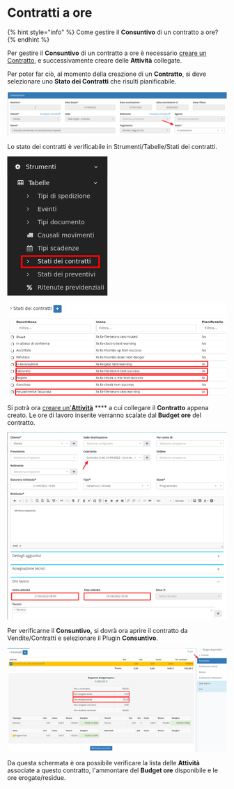 # Contratti a ore

{% hint style="info" %}
Come gestire il **Consuntivo** di un contratto a ore?
{% endhint %}

Per gestire il **Consuntivo** di un contratto a ore è necessario [creare un Contratto](broken-reference/), e successivamente creare delle **Attività** collegate.

Per poter far ciò, al momento della creazione di un **Contratto**, si deve selezionare uno **Stato dei Contratti** che risulti pianificabile.

![](<../.gitbook/assets/immagine (3) (1) (1).png>)

Lo stato dei contratti è verificabile in Strumenti/Tabelle/Stati dei contratti.

![](<../.gitbook/assets/immagine (19).png>)

![](<../.gitbook/assets/immagine (12) (1) (1).png>)

Si potrà ora [creare un'**Attività**](../modules/attivita/creazione.md) \*\*\*\* a cui collegare il **Contratto** appena creato. Le ore di lavoro inserite verranno scalate dal **Budget ore** del contratto.

![](<../.gitbook/assets/immagine (37) (1) (1).png>)

Per verificarne il **Consuntivo,** si dovrà ora aprire il contratto da Vendite/Contratti e selezionare il Plugin **Consuntivo**.

![](<../.gitbook/assets/immagine (28).png>)

Da questa schermata è ora possibile verificare la lista delle **Attività** associate a questo contratto, l'ammontare del **Budget ore** disponibile e le ore erogate/residue.
